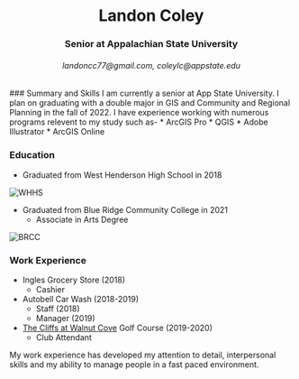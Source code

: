 <h1 align="center">Landon Coley</h1>
<h3 align="center">Senior at Appalachian State University</h3>
<h6 align="center">landoncc77@gmail.com, coleylc@appstate.edu</h6>
### Summary and Skills
I am currently a senior at App State University. I plan on graduating with a double major in GIS and Community and Regional Planning in the fall of 2022. I have experience working with numerous programs relevent to my study such as-
* ArcGIS Pro
* QGIS
* Adobe Illustrator
* ArcGIS Online


### Education


* Graduated from West Henderson High School in 2018


 ![WHHS](https://www.hendersoncountypublicschoolsnc.org/whh/files/2016/01/whhlogo.png)


* Graduated from Blue Ridge Community College in 2021
  * Associate in Arts Degree


![BRCC](https://www.nccommunitycolleges.edu/sites/default/files/styles/400_wide/public/college-logos/blueridgecc.png)


### Work Experience
* Ingles Grocery Store (2018)
  * Cashier
* Autobell Car Wash (2018-2019)
  * Staff (2018)
  * Manager (2019)
* [The Cliffs at Walnut Cove](https://cliffsliving.com/community/the-cliffs-at-walnut-cove/?utm_term=&utm_campaign=Dynamic&utm_source=adwords&utm_medium=ppc&hsa_acc=6649554696&hsa_cam=13287937141&hsa_grp=120228914102&hsa_ad=524593143077&hsa_src=g&hsa_tgt=dsa-19959388920&hsa_kw=&hsa_mt=&hsa_net=adwords&hsa_ver=3&gclid=CjwKCAiA3L6PBhBvEiwAINlJ9Bzl4AWAMAVXeyvAqjtylpnuWJtWyat7pzSAjnMwV4PC3_7Lv-xLJBoCT_AQAvD_BwE) Golf Course (2019-2020)
  * Club Attendant

My work experience has developed my attention to detail, interpersonal skills and my ability to manage people in a fast paced environment.
